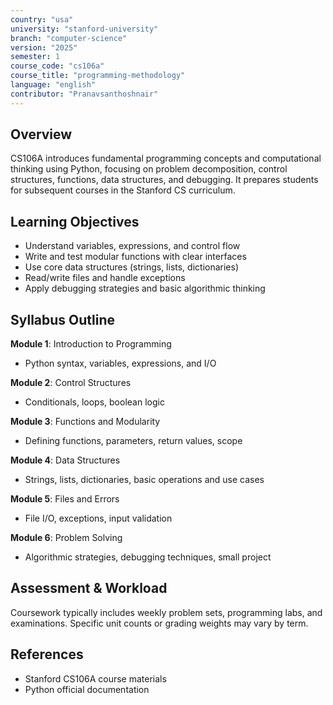 ```yaml
---
country: "usa"
university: "stanford-university"
branch: "computer-science"
version: "2025"
semester: 1
course_code: "cs106a"
course_title: "programming-methodology"
language: "english"
contributor: "Pranavsanthoshnair"
---
```


## Overview

CS106A introduces fundamental programming concepts and computational thinking using Python, focusing on problem decomposition, control structures, functions, data structures, and debugging. It prepares students for subsequent courses in the Stanford CS curriculum.

## Learning Objectives

- Understand variables, expressions, and control flow
- Write and test modular functions with clear interfaces
- Use core data structures (strings, lists, dictionaries)
- Read/write files and handle exceptions
- Apply debugging strategies and basic algorithmic thinking

## Syllabus Outline

**Module 1**: Introduction to Programming
- Python syntax, variables, expressions, and I/O

**Module 2**: Control Structures
- Conditionals, loops, boolean logic

**Module 3**: Functions and Modularity
- Defining functions, parameters, return values, scope

**Module 4**: Data Structures
- Strings, lists, dictionaries, basic operations and use cases

**Module 5**: Files and Errors
- File I/O, exceptions, input validation

**Module 6**: Problem Solving
- Algorithmic strategies, debugging techniques, small project

## Assessment & Workload

Coursework typically includes weekly problem sets, programming labs, and examinations. Specific unit counts or grading weights may vary by term.

## References

- Stanford CS106A course materials
- Python official documentation

